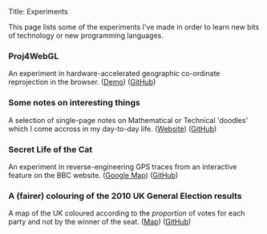 Title: Experiments

This page lists some of the experiments I've made in order to learn new bits of
technology or new programming languages.

### Proj4WebGL

An experiment in hardware-accelerated geographic co-ordinate reprojection in the
browser.
([Demo](http://rjw57.github.io/proj4webgl/))
([GitHub](https://github.com/rjw57/proj4webgl))

### Some notes on interesting things

A selection of single-page notes on Mathematical or Technical 'doodles' which
I come accross in my day-to-day life.
([Website](http://rjw57.github.io/notes))
([GitHub](https://github.com/rjw57/notes))

### Secret Life of the Cat

An experiment in reverse-engineering GPS traces from an interactive feature on
the BBC website.
([Google Map](https://www.google.co.uk/maps/ms?msid=205632188049427480820.0004df1e4c44ec8afff9f&msa=0&ll=51.184817,-0.527945&spn=0.006173,0.016512&dg=feature))
([GitHub](https://github.com/rjw57/secret-life-of-the-cat))

### A (fairer) colouring of the 2010 UK General Election results

A map of the UK coloured according to the *proportion* of votes for each party
and not by the winner of the seat.
([Map](http://rjw57.github.io/uk-election-2010))
([GitHub](https://github.com/rjw57/uk-election-2010))

